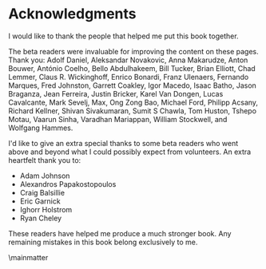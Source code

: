 # Acknowledgments

I would like to thank the people
that helped me put this book together.

The beta readers were invaluable
for improving the content
on these pages.
Thank you:
Adolf Daniel,
Aleksandar Novakovic,
Anna Makarudze,
Anton Bouwer,
António Coelho,
Bello Abdulhakeem,
Bill Tucker,
Brian Elliott,
Chad Lemmer,
Claus R. Wickinghoff,
Enrico Bonardi,
Franz Ulenaers,
Fernando Marques,
Fred Johnston,
Garrett Coakley,
Igor Macedo,
Isaac Batho,
Jason Braganza,
Jean Ferreira,
Justin Bricker,
Karel Van Dongen,
Lucas Cavalcante,
Mark Sevelj,
Max, Ong Zong Bao,
Michael Ford,
Philipp Acsany,
Richard Kellner,
Shivan Sivakumaran,
Sumit S Chawla,
Tom Huston,
Tshepo Motau,
Vaarun Sinha,
Varadhan Mariappan,
William Stockwell,
and
Wolfgang Hammes.

I'd like to give an extra special thanks to some beta readers
who went above and beyond
what I could possibly expect
from volunteers.
An extra heartfelt thank you to:

* Adam Johnson
* Alexandros Papakostopoulos
* Craig Balsillie
* Eric Garnick
* Ighorr Holstrom
* Ryan Cheley

These readers have helped me
produce a much stronger book.
Any remaining mistakes in this book
belong exclusively to me.

\mainmatter
